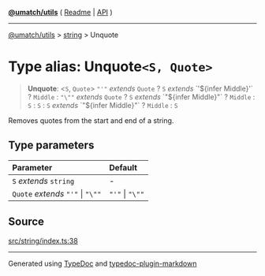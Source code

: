 [**@umatch/utils**](../../README.md) ( [Readme](../../README.md) \| [API](../../API.md) )

---

[@umatch/utils](../../API.md) > [string](../README.md) > Unquote

# Type alias: Unquote`<S, Quote>`

> **Unquote**: \<`S`, `Quote`\> `"'"` _extends_ `Quote` ? `S` _extends_ \`'$\{infer Middle}'\` ? `Middle` : `"\""` *extends* `Quote` ? `S` *extends* \`"$\{infer Middle}"\` ? `Middle` : `S` : `S` : `S` _extends_ \`"$\{infer Middle}"\` ? `Middle` : `S`

Removes quotes from the start and end of a string.

## Type parameters

| Parameter                         | Default         |
| :-------------------------------- | :-------------- |
| `S` _extends_ `string`            | -               |
| `Quote` _extends_ `"'"` \| `"\""` | `"'"` \| `"\""` |

## Source

[src/string/index.ts:38](https://github.com/umatch-oficial/utils/blob/51f6213/src/string/index.ts#L38)

---

Generated using [TypeDoc](https://typedoc.org/) and [typedoc-plugin-markdown](https://www.npmjs.com/package/typedoc-plugin-markdown)

